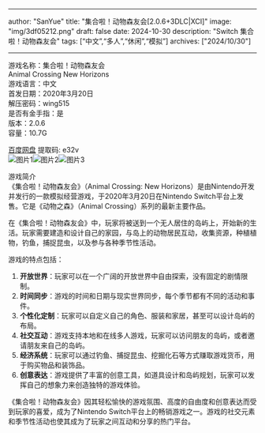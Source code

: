 
---
author: "SanYue"
title: "集合啦！动物森友会[2.0.6+3DLC|XCI]"
image: "img/3df05212.png"
draft: false
date: 2024-10-30
description: "Switch 集合啦！动物森友会"
tags: [“中文”,“多人”,“休闲”,“模拟”]
archives: ["2024/10/30"]

---

游戏名称：集合啦！动物森友会   
Animal Crossing New Horizons    
游戏语言：中文  
首发日期：2020年3月20日  
解压密码：wing515  
是否有金手指：是  
版本：2.0.6   
容量：10.7G

[百度网盘](https://pan.baidu.com/s/1pj0wHmdDHmToea6vtG23nw) 提取码: e32v  
![图片1](img/036c69fe.jpg)![图片2](img/153a331b.jpeg)![图片3](img/202410221121.jpg)  

游戏简介  
《集合啦！动物森友会》（Animal Crossing: New Horizons）是由Nintendo开发并发行的一款模拟经营游戏，于2020年3月20日在Nintendo Switch平台上发售。它是《动物之森》（Animal Crossing）系列的最新主要作品。

在《集合啦！动物森友会》中，玩家将被送到一个无人居住的岛屿上，开始新的生活。玩家需要建造和设计自己的家园，与岛上的动物居民互动，收集资源，种植植物，钓鱼，捕捉昆虫，以及参与各种季节性活动。

游戏的特点包括：
1. **开放世界**：玩家可以在一个广阔的开放世界中自由探索，没有固定的剧情限制。
2. **时间同步**：游戏的时间和日期与现实世界同步，每个季节都有不同的活动和事件。
3. **个性化定制**：玩家可以自定义自己的角色、服装和家居，甚至可以设计岛屿的布局。
4. **社交互动**：游戏支持本地和在线多人游戏，玩家可以访问朋友的岛屿，或者邀请朋友来自己的岛屿。
5. **经济系统**：玩家可以通过钓鱼、捕捉昆虫、挖掘化石等方式赚取游戏货币，用于购买物品和装饰品。
6. **创意表达**：游戏提供了丰富的创意工具，如道具设计和岛屿规划，玩家可以发挥自己的想象力来创造独特的游戏体验。

《集合啦！动物森友会》因其轻松愉快的游戏氛围、高度的自由度和创意表达而受到玩家的喜爱，成为了Nintendo Switch平台上的畅销游戏之一。游戏的社交元素和季节性活动也使其成为了玩家之间互动和分享的热门平台。
